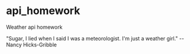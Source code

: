# api_homework
Weather api homework

"Sugar, I lied when I said I was a meteorologist. I'm just a weather girl." --Nancy Hicks-Gribble
